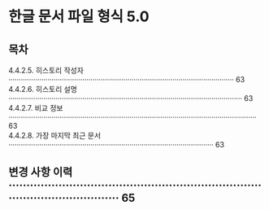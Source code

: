 # 한글 문서 파일 형식 5.0

## 목차

4.4.2.5. 히스토리 작성자 ·············································································································· 63  
4.4.2.6. 히스토리 설명 ·················································································································· 63  
4.4.2.7. 비교 정보 ························································································································· 63  
4.4.2.8. 가장 마지막 최근 문서 ···································································································· 63  

## 변경 사항 이력 ······································································································ 65